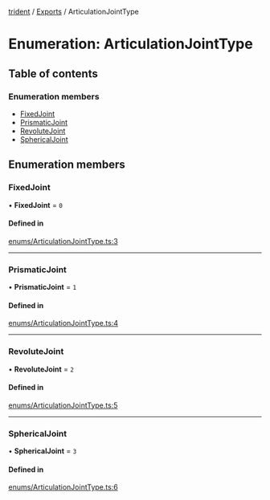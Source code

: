 [trident](../README.md) / [Exports](../modules.md) / ArticulationJointType

# Enumeration: ArticulationJointType

## Table of contents

### Enumeration members

- [FixedJoint](ArticulationJointType.md#fixedjoint)
- [PrismaticJoint](ArticulationJointType.md#prismaticjoint)
- [RevoluteJoint](ArticulationJointType.md#revolutejoint)
- [SphericalJoint](ArticulationJointType.md#sphericaljoint)

## Enumeration members

### FixedJoint

• **FixedJoint** = `0`

#### Defined in

[enums/ArticulationJointType.ts:3](https://github.com/AIFanatic/Trident/blob/3ffcf38/src/enums/ArticulationJointType.ts#L3)

___

### PrismaticJoint

• **PrismaticJoint** = `1`

#### Defined in

[enums/ArticulationJointType.ts:4](https://github.com/AIFanatic/Trident/blob/3ffcf38/src/enums/ArticulationJointType.ts#L4)

___

### RevoluteJoint

• **RevoluteJoint** = `2`

#### Defined in

[enums/ArticulationJointType.ts:5](https://github.com/AIFanatic/Trident/blob/3ffcf38/src/enums/ArticulationJointType.ts#L5)

___

### SphericalJoint

• **SphericalJoint** = `3`

#### Defined in

[enums/ArticulationJointType.ts:6](https://github.com/AIFanatic/Trident/blob/3ffcf38/src/enums/ArticulationJointType.ts#L6)
